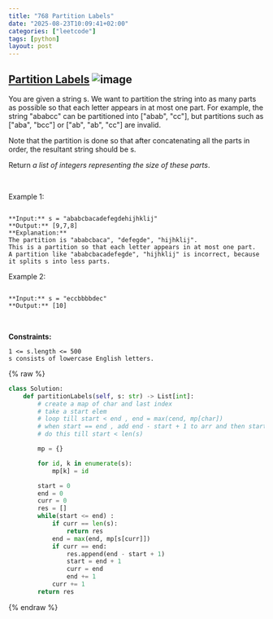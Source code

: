 ```yaml
---
title: "768 Partition Labels"
date: "2025-08-23T10:09:41+02:00"
categories: ["leetcode"]
tags: [python]
layout: post
---
```


## [Partition Labels](https://leetcode.com/problems/partition-labels) ![image](https://img.shields.io/badge/Difficulty-Medium-orange)

You are given a string s. We want to partition the string into as many parts as possible so that each letter appears in at most one part. For example, the string "ababcc" can be partitioned into ["abab", "cc"], but partitions such as ["aba", "bcc"] or ["ab", "ab", "cc"] are invalid.

Note that the partition is done so that after concatenating all the parts in order, the resultant string should be s.

Return *a list of integers representing the size of these parts*.

 

Example 1:

```

**Input:** s = "ababcbacadefegdehijhklij"
**Output:** [9,7,8]
**Explanation:**
The partition is "ababcbaca", "defegde", "hijhklij".
This is a partition so that each letter appears in at most one part.
A partition like "ababcbacadefegde", "hijhklij" is incorrect, because it splits s into less parts.

```

Example 2:

```

**Input:** s = "eccbbbbdec"
**Output:** [10]

```

 

**Constraints:**

	1 <= s.length <= 500
	s consists of lowercase English letters.

{% raw %}
```python
class Solution:
    def partitionLabels(self, s: str) -> List[int]:
        # create a map of char and last index
        # take a start elem
        # loop till start < end , end = max(cend, mp[char])
        # when start == end , add end - start + 1 to arr and then start = end + 1
        # do this till start < len(s)

        mp = {}

        for id, k in enumerate(s):
            mp[k] = id

        start = 0
        end = 0
        curr = 0
        res = []
        while(start <= end) :
            if curr == len(s):
                return res 
            end = max(end, mp[s[curr]])
            if curr == end:
                res.append(end - start + 1)
                start = end + 1
                curr = end
                end += 1
            curr += 1
        return res
```
{% endraw %}
